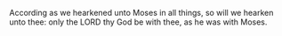 According as we hearkened unto Moses in all things, so will we hearken unto thee: only the LORD thy God be with thee, as he was with Moses.
